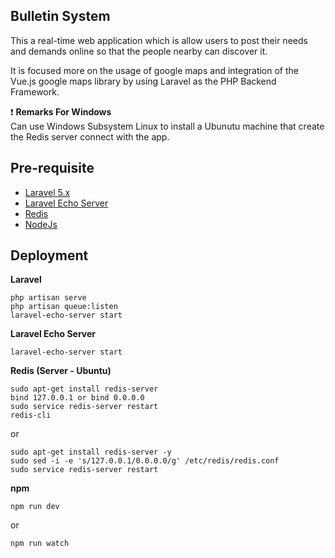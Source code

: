 ## Bulletin System

This a real-time web application which is allow users to post their needs and demands online so that the people nearby can discover it.

It is focused more on the usage of google maps and integration of the Vue.js google maps library by using Laravel as the PHP Backend Framework.

:heavy_exclamation_mark: **Remarks For Windows**  
Can use Windows Subsystem Linux to install a Ubunutu machine that create the Redis server connect with the app.  

## Pre-requisite

* [Laravel 5.x](https://laravel.com/docs/master)  
* [Laravel Echo Server](https://github.com/tlaverdure/laravel-echo-server)  
* [Redis](https://redis.io/)  
* [NodeJs](https://nodejs.org/en/)  

## Deployment

**Laravel**
```
php artisan serve  
php artisan queue:listen  
laravel-echo-server start
```
**Laravel Echo Server**
```
laravel-echo-server start
```
**Redis (Server - Ubuntu)**
```
sudo apt-get install redis-server
bind 127.0.0.1 or bind 0.0.0.0
sudo service redis-server restart
redis-cli
```
or
```
sudo apt-get install redis-server -y  
sudo sed -i -e 's/127.0.0.1/0.0.0.0/g' /etc/redis/redis.conf  
sudo service redis-server restart  
```
**npm**
```
npm run dev
```
or
```
npm run watch
```